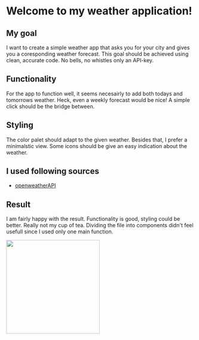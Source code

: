 # Welcome to my weather application!

 ## My goal

 I want to create a simple weather app that asks you for your city and gives you a coresponding weather forecast.
 This goal should be achieved using clean, accurate code. No bells, no whistles only an API-key.

 ## Functionality

 For the app to function well, it seems necesairly to add both todays and tomorrows weather. 
 Heck, even a weekly forecast would be nice! 
 A simple click should be the bridge between. 

 ## Styling

 The color palet should adapt to the given weather.
 Besides that, I prefer a minimalstic view.
 Some icons should be give an easy indication about the weather. 

## I used following sources
* [openweatherAPI](https://openweathermap.org/api)

## Result

 I am fairly happy with the result. 
 Functionality is good, styling could be better. Really not my cup of tea.
 Dividing the file into components didn't feel usefull since I used only one main function.

<img src="WeatherAppGif.gif" width="250" />
